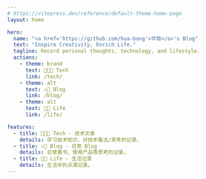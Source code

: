 ```yaml
---
# https://vitepress.dev/reference/default-theme-home-page
layout: home

hero:
  name: "<a href='https://github.com/hua-bang'>华铧</a>'s Blog"
  text: "Inspire Creativity, Enrich Life."
  tagline: Record personal thoughts, technology, and lifestyle.
  actions:
    - theme: brand
      text: 🧑🏻‍💻 Tech
      link: /tech/
    - theme: alt
      text: ✍🏼 Blog
      link: /blog/
    - theme: alt
      text: 👋🏻 Life 
      link: /life/

features:
  - title: 🧑🏻‍💻 Tech - 技术文章
    details: 学习技术知识、对技术看法/思考的记录。
  - title: ✍🏼 Blog - 日常 Blog
    details: 日常看书、使用产品等思考的记录。
  - title: 👋🏻 Life - 生活记录
    details: 生活中的点滴记录。
---
```


